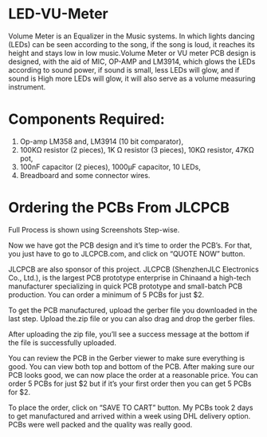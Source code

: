 # LED-VU-Meter
Volume Meter is an Equalizer in the Music systems. In which lights dancing (LEDs) can be seen according to the song, if the song is loud, it reaches its height and stays low in low music.Volume Meter or VU meter PCB design is designed, with the aid of MIC, OP-AMP and LM3914, which glows the LEDs according to sound power, if sound is small, less LEDs will glow, and if sound is High more LEDs will glow, it will also serve as a volume measuring instrument.

# Components Required:
1. Op-amp LM358 and, LM3914 (10 bit comparator),
2. 100KΩ resistor (2 pieces), 1K Ω resistor (3 pieces), 10KΩ resistor, 47KΩ pot,
3. 100nF capacitor (2 pieces), 1000µF capacitor, 10 LEDs,
4. Breadboard and some connector wires.

# Ordering the PCBs From JLCPCB
Full Process is shown using Screenshots Step-wise.

Now we have got the PCB design and it’s time to order the PCB’s. For that, you just have to go to JLCPCB.com, and click on “QUOTE NOW” button.

JLCPCB are also sponsor of this project. JLCPCB (ShenzhenJLC Electronics Co., Ltd.), is the largest PCB prototype enterprise in Chinaand a high-tech manufacturer specializing in quick PCB prototype and small-batch PCB production. You can order a minimum of 5 PCBs for just $2.

To get the PCB manufactured, upload the gerber file you downloaded in the last step. Upload the.zip file or you can also drag and drop the gerber files.

After uploading the zip file, you’ll see a success message at the bottom if the file is successfully uploaded.

You can review the PCB in the Gerber viewer to make sure everything is good. You can view both top and bottom of the PCB. After making sure our PCB looks good, we can now place the order at a reasonable price. You can order 5 PCBs for just $2 but if it’s your first order then you can get 5 PCBs for $2.

To place the order, click on “SAVE TO CART” button. My PCBs took 2 days to get manufactured and arrived within a week using DHL delivery option. PCBs were well packed and the quality was really good.
